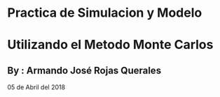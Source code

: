 # Practica de Simulacion y Modelo 
# Utilizando el Metodo Monte Carlos 
## By : Armando José Rojas Querales 

05 de Abril del 2018 